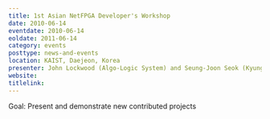 ```yaml
---
title: 1st Asian NetFPGA Developer's Workshop
date: 2010-06-14
eventdate: 2010-06-14
eoldate: 2011-06-14
category: events
posttype: news-and-events
location: KAIST, Daejeon, Korea
presenter: John Lockwood (Algo-Logic System) and Seung-Joon Seok (Kyungnam University)
website:
titlelink:
---
```


Goal: Present and demonstrate new contributed projects
